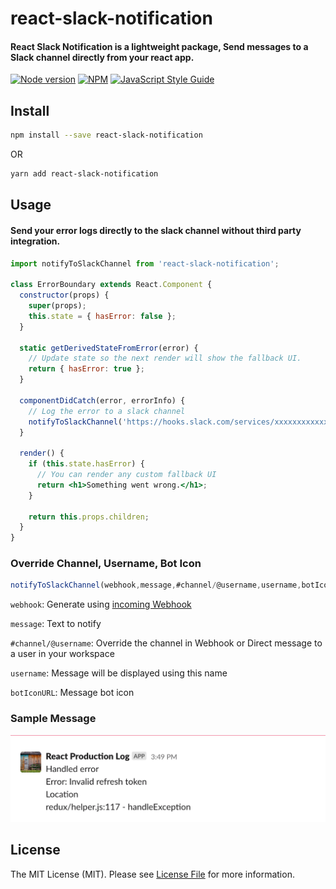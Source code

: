 # react-slack-notification

#### React Slack Notification is a lightweight package, Send messages to a Slack channel directly from your react app.

[![Node version](https://img.shields.io/node/v/react-slack-notification.svg?style=flat)](http://nodejs.org/download/)
[![NPM](https://img.shields.io/npm/v/react-slack-notification.svg)](https://www.npmjs.com/package/react-slack-notification) [![JavaScript Style Guide](https://img.shields.io/badge/code_style-standard-brightgreen.svg)](https://standardjs.com)

## Install

```bash
npm install --save react-slack-notification
```
OR

```bash
yarn add react-slack-notification
```

## Usage
#### Send your error logs directly to the slack channel without third party integration.

```jsx
import notifyToSlackChannel from 'react-slack-notification';

class ErrorBoundary extends React.Component {
  constructor(props) {
    super(props);
    this.state = { hasError: false };
  }

  static getDerivedStateFromError(error) {
    // Update state so the next render will show the fallback UI.
    return { hasError: true };
  }

  componentDidCatch(error, errorInfo) {
    // Log the error to a slack channel
    notifyToSlackChannel('https://hooks.slack.com/services/xxxxxxxxxxxxx/example/webhook', error);
  }

  render() {
    if (this.state.hasError) {
      // You can render any custom fallback UI
      return <h1>Something went wrong.</h1>;
    }

    return this.props.children;
  }
}
```

### Override Channel, Username, Bot Icon

```jsx
notifyToSlackChannel(webhook,message,#channel/@username,username,botIconURL);
```

`webhook`: Generate using [incoming Webhook](https://slack.com/apps/A0F7XDUAZ-incoming-webhooks)

`message`: Text to notify

`#channel/@username`: Override the channel in Webhook or Direct message to a user in your workspace

`username`: Message will be displayed using this name

`botIconURL`: Message bot icon

### Sample Message

<img width="800" src="./sample-message.png" alt="sample-image"/>

## License

The MIT License (MIT). Please see [License File](LICENSE) for more information.
